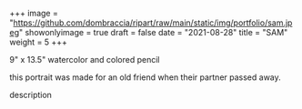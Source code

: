 +++
image = "https://github.com/dombraccia/ripart/raw/main/static/img/portfolio/sam.jpeg"
showonlyimage = true 
draft = false
date = "2021-08-28"
title = "SAM"
weight = 5
+++

9" x 13.5" watercolor and colored pencil

this portrait was made for an old friend when their partner passed away.

<!--more-->

description
